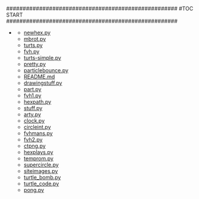 







####################################################
#TOC START
####################################################
* [](.//README.md)
    * [newhex.py](./newhex.py)
    * [mbrot.py](./mbrot.py)
    * [turts.py](./turts.py)
    * [fvh.py](./fvh.py)
    * [turts-simple.py](./turts-simple.py)
    * [pretty.py](./pretty.py)
    * [particlebounce.py](./particlebounce.py)
    * [README.md](./README.md)
    * [drawingstuff.py](./drawingstuff.py)
    * [part.py](./part.py)
    * [fvh1.py](./fvh1.py)
    * [hexpath.py](./hexpath.py)
    * [stuff.py](./stuff.py)
    * [arty.py](./arty.py)
    * [clock.py](./clock.py)
    * [circleint.py](./circleint.py)
    * [fvhmans.py](./fvhmans.py)
    * [fvh2.py](./fvh2.py)
    * [ctpng.py](./ctpng.py)
    * [hexplays.py](./hexplays.py)
    * [temprom.py](./temprom.py)
    * [supercircle.py](./supercircle.py)
    * [siteimages.py](./siteimages.py)
    * [turtle_bomb.py](./turtle_bomb.py)
    * [turtle_code.py](./turtle_code.py)
    * [pong.py](./pong.py)
